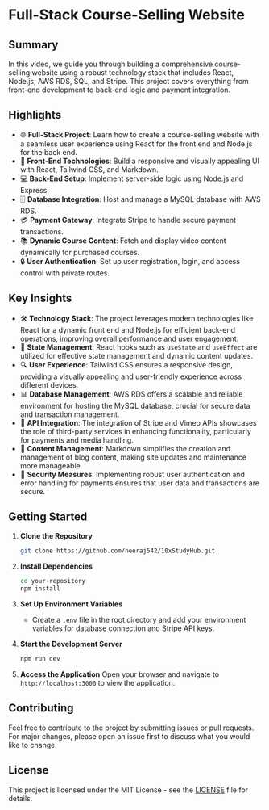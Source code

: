 # Full-Stack Course-Selling Website

## Summary

In this video, we guide you through building a comprehensive course-selling website using a robust technology stack that includes React, Node.js, AWS RDS, SQL, and Stripe. This project covers everything from front-end development to back-end logic and payment integration.

## Highlights

- 🌐 **Full-Stack Project**: Learn how to create a course-selling website with a seamless user experience using React for the front end and Node.js for the back end.
- 🎨 **Front-End Technologies**: Build a responsive and visually appealing UI with React, Tailwind CSS, and Markdown.
- 💻 **Back-End Setup**: Implement server-side logic using Node.js and Express.
- 🗄️ **Database Integration**: Host and manage a MySQL database with AWS RDS.
- 💳 **Payment Gateway**: Integrate Stripe to handle secure payment transactions.
- 📚 **Dynamic Course Content**: Fetch and display video content dynamically for purchased courses.
- 🔒 **User Authentication**: Set up user registration, login, and access control with private routes.

## Key Insights

- 🛠️ **Technology Stack**: The project leverages modern technologies like React for a dynamic front end and Node.js for efficient back-end operations, improving overall performance and user engagement.
- 🔄 **State Management**: React hooks such as `useState` and `useEffect` are utilized for effective state management and dynamic content updates.
- 🔍 **User Experience**: Tailwind CSS ensures a responsive design, providing a visually appealing and user-friendly experience across different devices.
- 📊 **Database Management**: AWS RDS offers a scalable and reliable environment for hosting the MySQL database, crucial for secure data and transaction management.
- 🔗 **API Integration**: The integration of Stripe and Vimeo APIs showcases the role of third-party services in enhancing functionality, particularly for payments and media handling.
- 📃 **Content Management**: Markdown simplifies the creation and management of blog content, making site updates and maintenance more manageable.
- 🔐 **Security Measures**: Implementing robust user authentication and error handling for payments ensures that user data and transactions are secure.

## Getting Started

1. **Clone the Repository**
   ```bash
   git clone https://github.com/neeraj542/10xStudyHub.git
   ```

2. **Install Dependencies**
   ```bash
   cd your-repository
   npm install
   ```

3. **Set Up Environment Variables**
   - Create a `.env` file in the root directory and add your environment variables for database connection and Stripe API keys.

4. **Start the Development Server**
   ```bash
   npm run dev
   ```

5. **Access the Application**
   Open your browser and navigate to `http://localhost:3000` to view the application.

## Contributing

Feel free to contribute to the project by submitting issues or pull requests. For major changes, please open an issue first to discuss what you would like to change.

## License

This project is licensed under the MIT License - see the [LICENSE](LICENSE) file for details.
